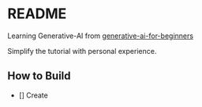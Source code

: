 # README

Learning Generative-AI from [generative-ai-for-beginners](https://github.com/microsoft/generative-ai-for-beginners)

Simplify the tutorial with personal experience.


## How to Build

- [] Create 


